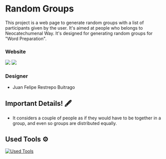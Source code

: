 # Random Groups
This project is a web page to generate random groups with a list of participants given by the user. It's aimed at people who belongs to Neocatechumenal Way. It's designed for generating random groups for "Word Preparation".

### Website

[![](https://img.shields.io/badge/Spanish-yellow?label=Website)](https://juanfeliperestrepobuitrago.github.io/RandomGroupsGenerator/)
[![](https://img.shields.io/badge/English-blue?label=Website)](https://juanfeliperestrepobuitrago.github.io/RandomGroupsGenerator/english/)

### Designer
- Juan Felipe Restrepo Buitrago

## Important Details! 🖋️

- It considers a couple of people as if they would have to be together in a group, and even so groups are distributed equally.

## Used Tools ⚙️
[![Used Tools](https://skillicons.dev/icons?i=html,css,javascript)](https://skillicons.dev)
